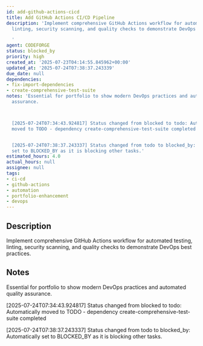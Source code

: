 ```yaml
---
id: add-github-actions-cicd
title: Add GitHub Actions CI/CD Pipeline
description: 'Implement comprehensive GitHub Actions workflow for automated testing,
  linting, security scanning, and quality checks to demonstrate DevOps best practices.

  '
agent: CODEFORGE
status: blocked_by
priority: high
created_at: '2025-07-23T04:14:55.845962+00:00'
updated_at: '2025-07-24T07:38:37.243339'
due_date: null
dependencies:
- fix-import-dependencies
- create-comprehensive-test-suite
notes: 'Essential for portfolio to show modern DevOps practices and automated quality
  assurance.



  [2025-07-24T07:34:43.924817] Status changed from blocked to todo: Automatically
  moved to TODO - dependency create-comprehensive-test-suite completed


  [2025-07-24T07:38:37.243337] Status changed from todo to blocked_by: Automatically
  set to BLOCKED_BY as it is blocking other tasks.'
estimated_hours: 4.0
actual_hours: null
assignee: null
tags:
- ci-cd
- github-actions
- automation
- portfolio-enhancement
- devops
---
```


## Description

Implement comprehensive GitHub Actions workflow for automated testing, linting, security scanning, and quality checks to demonstrate DevOps best practices.


## Notes

Essential for portfolio to show modern DevOps practices and automated quality assurance.


[2025-07-24T07:34:43.924817] Status changed from blocked to todo: Automatically moved to TODO - dependency create-comprehensive-test-suite completed

[2025-07-24T07:38:37.243337] Status changed from todo to blocked_by: Automatically set to BLOCKED_BY as it is blocking other tasks.

